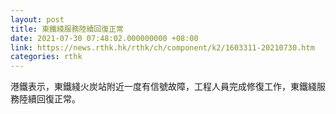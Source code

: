 ```yaml
---
layout: post
title: 東鐵綫服務陸續回復正常
date: 2021-07-30 07:48:02.000000000 +08:00
link: https://news.rthk.hk/rthk/ch/component/k2/1603311-20210730.htm
categories: rthk
---
```


港鐵表示，東鐵綫火炭站附近一度有信號故障，工程人員完成修復工作，東鐵綫服務陸續回復正常。
